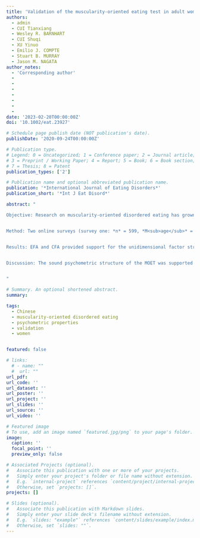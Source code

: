 ```yaml
---
title: 'Validation of the muscularity-oriented eating test in adult women in China'
authors:
  - admin
  - CUI Tianxiang
  - Wesley R. BARNHART
  - CUI Shuqi
  - XU Yinuo
  - Emilio J. COMPTE
  - Stuart B. MURRAY
  - Jason M. NAGATA
author_notes:
  - 'Corresponding author'
  -
  - 
  -
  -
  -
  -
  -
date: '2023-02-20T00:00:00Z'
doi: '10.1002/eat.23927'

# Schedule page publish date (NOT publication's date).
publishDate: '2020-09-24T00:00:00Z'

# Publication type.
# Legend: 0 = Uncategorized; 1 = Conference paper; 2 = Journal article;
# 3 = Preprint / Working Paper; 4 = Report; 5 = Book; 6 = Book section;
# 7 = Thesis; 8 = Patent
publication_types: ['2']

# Publication name and optional abbreviated publication name.
publication: '*International Journal of Eating Disorders*'
publication_short: '*Int J Eat Disord*'

abstract: "

Objective: Research on muscularity-oriented disordered eating has grown in recent years. However, the bulk of this research has focused on men and Western populations. Limited research is available in non-Western populations of women (e.g., China) which is likely due to the lack of valid instruments in these populations. Thus, the current study aimed to describe the validity and reliability of the Muscularity-Oriented Eating Test (MOET) in Chinese women.


Method: Two online surveys (survey one: *n* = 599, *M<sub>age</sub>* = 29.49, *SD* = 7.36; survey two: *n* = 201, *M<sub>age</sub>* = 28.42, *SD* = 7.76) were conducted to explore the psychometric properties of the MOET in Chinese women. In survey one, the factor structure of the MOET was examined via exploratory and confirmatory factor analyses (EFA and CFA). Internal consistency reliability and convergent and incremental validity of the MOET were also assessed. In survey two, test–retest reliability across a 2-week interval was examined.


Results: EFA and CFA provided support for the unidimensional factor structure of the MOET in Chinese adult women. The MOET presented good internal consistency and test–retest reliability and convergent validity via large, positive associations with theoretically related constructs (e.g., thinness-oriented disordered eating, drive for muscularity, and psychosocial impairment). Finally, muscularity-oriented disordered eating described unique variance in psychosocial impairment, providing support for the incremental validity of the MOET.


Discussion: The sound psychometric structure of the MOET was supported in Chinese women. Continued research is needed to describe muscularity-oriented disordered eating in Chinese women to contribute to this significant gap in the literature.


"

# Summary. An optional shortened abstract.
summary: 

tags:
  - Chinese
  - muscularity-oriented disordered eating
  - psychometric properties
  - validation
  - women


featured: false

# links:
  # - name: ""
  #  url: ""
url_pdf: 
url_code: ''
url_dataset: ''
url_poster: ''
url_project: ''
url_slides: ''
url_source: ''
url_video: ''

# Featured image
# To use, add an image named `featured.jpg/png` to your page's folder.
image:
  caption: ''
  focal_point: ''
  preview_only: false

# Associated Projects (optional).
#   Associate this publication with one or more of your projects.
#   Simply enter your project's folder or file name without extension.
#   E.g. `internal-project` references `content/project/internal-project/index.md`.
#   Otherwise, set `projects: []`.
projects: []

# Slides (optional).
#   Associate this publication with Markdown slides.
#   Simply enter your slide deck's filename without extension.
#   E.g. `slides: "example"` references `content/slides/example/index.md`.
#   Otherwise, set `slides: ""`.
---
```

